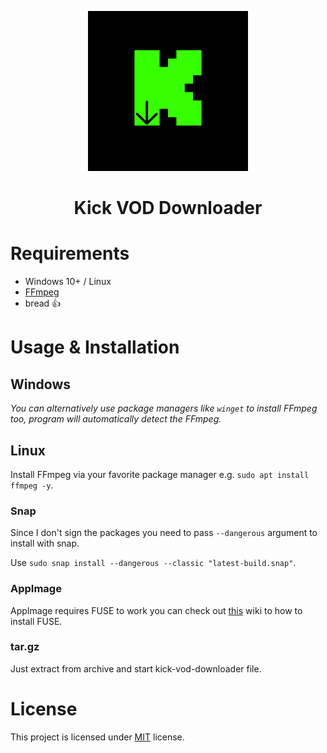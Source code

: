 <p align="center">
  <img src="https://github.com/CrawLeyYou/kick-vod-downloader/blob/main/public/logo.png?raw=true", width="256" height="256" />
</p>
<h1 align="center"> Kick VOD Downloader </h1>

# Requirements 
- Windows 10+ / Linux
- [FFmpeg](https://www.ffmpeg.org/download.html)
- bread 👍

# Usage & Installation
## Windows

*You can alternatively use package managers like `winget` to install FFmpeg too, program will automatically detect the FFmpeg.*

<!-- https://github.com/user-attachments/assets/3741c338-de7e-4c03-a2a1-227bc4745633 -->

## Linux
 Install FFmpeg via your favorite package manager e.g. `sudo apt install ffmpeg -y`.
  ### Snap
  Since I don't sign the packages you need to pass `--dangerous` argument to install with snap.

  Use `sudo snap install --dangerous --classic "latest-build.snap"`.
  ### AppImage
  AppImage requires FUSE to work you can check out [this](https://github.com/AppImage/AppImageKit/wiki/FUSE) wiki to how to install FUSE.
  ### tar.gz
  Just extract from archive and start kick-vod-downloader file.
# License
This project is licensed under [MIT](https://opensource.org/licenses/MIT) license.
